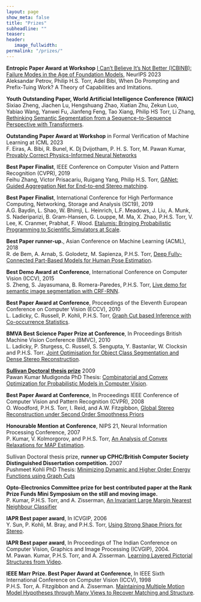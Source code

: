 ```yaml
---
layout: page
show_meta: false
title: "Prizes"
subheadline: ""
teaser: 
header:
   image_fullwidth: 
permalink: "/prizes/"
---
```


**Entropic Paper Award at Workshop** [I Can’t Believe It’s Not Better (ICBINB): Failure Modes in the Age of Foundation Models](https://sites.google.com/view/icbinb-2023?pli=1), NeurIPS 2023  
Aleksandar Petrov, Philip H.S. Torr, Adel Bibi, When Do Prompting and Prefix-Tuing Work? A Theory of Capabilities and Imitations.

**Youth Outstanding Paper, World Artificial Intelligence Conference (WAIC)**  
Sixiao Zheng, Jiachen Lu, Hengshuang Zhao, Xiatian Zhu, Zekun Luo, Yabiao Wang, Yanwei Fu, Jianfeng Feng, Tao Xiang, Philip HS Torr, Li Zhang, [Rethinking Semantic Segmentation from a Sequence-to-Sequence Perspective with Transformers](https://arxiv.org/abs/2012.15840).

**Outstanding Paper Award at Workshop** in Formal Verification of Machine Learning at ICML 2023  
F. Eiras, A. Bibi, R. Bunel, K. Dj Dvijotham, P. H. S. Torr, M. Pawan Kumar, [Provably Correct Physics-Informed Neural Networks](https://arxiv.org/abs/2305.10157)

**Best Paper Finalist**, IEEE Conference on Computer Vision and Pattern Recognition (CVPR), 2019  
Feihu Zhang, Victor Prisacariu, Ruigang Yang, Philip H.S. Torr, [GANet: Guided Aggregation Net for End-to-end Stereo matching](https://arxiv.org/pdf/1904.06587.pdf).

**Best Paper Finalist**, International Conference for High Performance Computing, Networking, Storage and Analysis (SC19), 2019  
A.G. Baydin, L. Shao, W. Bhimji, L. Heinrich, L.F. Meadows, J. Liu, A. Munk, S. Naderiparizi, B. Gram-Hansen, G. Louppe, M. Ma, X. Zhao, P.H.S. Torr, V. Lee, K. Cranmer, Prabhat, F. Wood. [Etalumis: Bringing Probabilistic Programming to Scientific Simulators at Scale](https://dl.acm.org/doi/10.1145/3295500.3356180).

**Best Paper runner-up.**, Asian Conference on Machine Learning (ACML), 2018  
R. de Bem, A. Arnab, S. Golodetz, M. Sapienza, P.H.S. Torr, [Deep Fully-Connected Part-Based Models for Human Pose Estimation](http://www.robots.ox.ac.uk/~tvg/publications/2018/debem18.pdf).

**Best Demo Award at Conference**, International Conference on Computer Vision (ICCV), 2015  
S. Zheng, S. Jayasumana, B. Romera-Paredes, P.H.S. Torr, [Live demo for semantic image segmentation with CRF-RNN](http://crfasrnn.torr.vision/).

**Best Paper Award at Conference**, Proceedings of the Eleventh European Conference on Computer Vision (ECCV), 2010  
L. Ladicky, C. Russell, P. Kohli, P.H.S. Torr, [Graph Cut based Inference with Co-occurrence Statistics](http://cms.brookes.ac.uk/staff/PhilipTorr/Papers/2010/ECCV2010/ip_map.pdf).

**BMVA Best Science Paper Prize at Conference**, In Proceedings British Machine Vision Conference (BMVC), 2010  
L. Ladicky, P. Sturgess, C. Russell, S. Sengupta, Y. Bastanlar, W. Clocksin and P.H.S. Torr. [Joint Optimisation for Object Class Segmentation and Dense Stereo Reconstruction](http://cms.brookes.ac.uk/staff/PhilipTorr/Papers/2010/BMVC10/torr_stereo10.pdf).

**[Sullivan Doctoral thesis prize](http://www.comp.leeds.ac.uk/bmvc2008/awards.html)** 2009  
Pawan Kumar Mudigonda PhD Thesis: [Combinatorial and Convex Optimization for Probabilistic Models in Computer Vision](https://www.robots.ox.ac.uk/~tvg/Theses/Pawan_thesis.pdf).

**Best Paper Award at Conference**, In Proceedings IEEE Conference of Computer Vision and Pattern Recognition (CVPR), 2008  
O. Woodford, P.H.S. Torr, I. Reid, and A.W. Fitzgibbon, [Global Stereo Reconstruction under Second Order Smoothness Priors](https://www.robots.ox.ac.uk/~tvg/Papers/2008/CVPR08/Woodford08.pdf)

**Honourable Mention at Conference**, NIPS 21, Neural Information Processing Conference, 2007  
P. Kumar, V. Kolmorgorov, and P.H.S. Torr, [An Analysis of Convex Relaxations for MAP Estimation](https://www.robots.ox.ac.uk/~tvg/Papers/2007/NIPS%202007/Pawan.zip). 

Sullivan Doctoral thesis prize, **runner up CPHC/British Computer Society Distinguished Dissertation competition.** 2007  
Pushmeet Kohli PhD Thesis: [Minimizing Dynamic and Higher Order Energy Functions using Graph Cuts](https://www.robots.ox.ac.uk/~tvg/Theses/Pushmeet_thesis.pdf)

**Opto-Electronics Committee prize for best contributed paper at the Rank Prize Funds Mini Symposium on the still and moving image.**  
P. Kumar, P.H.S. Torr, and A. Zisserman, [An Invariant Large Margin Nearest Neighbour Classifier](http://cms.brookes.ac.uk/staff/PhilipTorr/Papers/2007/ICCV07/InvLMNN3.pdf)

**IAPR Best paper award**, In ICVGIP,  2006  
Y. Sun, P. Kohli, M. Bray, and P.H.S. Torr, [Using Strong Shape Priors for Stereo](http://cms.brookes.ac.uk/staff/PhilipTorr/Papers/2006/ICVGIP/strongPrior.pdf).

**IAPR Best paper award**, In Proceedings of The Indian Conference on Computer Vision, Graphics and Image Processing (ICVGIP), 2004.  
M. Pawan. Kumar, P.H.S. Torr, and A. Zisserman. [Learning Layered Pictorial Structures from Video](http://cms.brookes.ac.uk/staff/PhilipTorr/Papers/ICVGIP/KumarTorrICVGIP.pdf).

**IEEE Marr Prize. Best Paper Award at Conference**, In IEEE Sixth International Conference on Computer Vision (ICCV), 1998   
P.H.S. Torr, A. Fitzgibbon and A. Zisserman. [Maintaining Multiple Motion Model Hypotheses through Many Views to Recover Matching and Structure](http://cms.brookes.ac.uk/staff/PhilipTorr/Papers/ICCV98.mult/m.ps.gz). 
